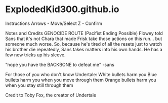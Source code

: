 # ExplodedKid300.github.io

Instructions
Arrows - Move/Select
Z - Confirm

Notes and Credits
GENOCIDE ROUTE
(Pacifist Ending Possible)
Flowey told Sans that it's not Chara that made Frisk take those actions on this run... but someone much worse. So, because he's tired of all the resets just to watch his brother die repeatedly, Sans takes matters into his own hands. He has a few new tricks up his sleeve.

"hope you have the BACKBONE to defeat me"
                                                                          -sans

For those of you who don't know Undertale:
White bullets harm you
Blue bullets harm you when you move through them
Orange bullets harm you when you stay still through them

Credit to Toby Fox, the creator of Undertale
